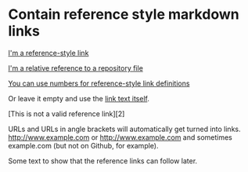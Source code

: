 # Contain reference style markdown links

[I'm a reference-style link][Arbitrary case-insensitive reference text]

[I'm a relative reference to a repository file](./many_links.md)

[You can use numbers for reference-style link definitions][1]

Or leave it empty and use the [link text itself].

[This is not a valid reference link][2]

URLs and URLs in angle brackets will automatically get turned into links.
<http://www.example.com> or <http://www.example.com> and sometimes
example.com (but not on Github, for example).

Some text to show that the reference links can follow later.

[arbitrary case-insensitive reference text]: https://www.mozilla.org
[1]: http://slashdot.org
[link text itself]: https://www.google.com
